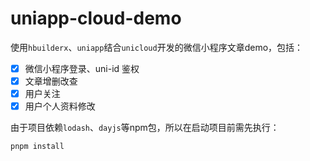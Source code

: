 # uniapp-cloud-demo

使用`hbuilderx`、`uniapp`结合`unicloud`开发的微信小程序文章demo，包括：

- [x] 微信小程序登录、uni-id 鉴权
- [x] 文章增删改查
- [x] 用户关注
- [x] 用户个人资料修改

由于项目依赖`lodash`、`dayjs`等npm包，所以在启动项目前需先执行：

```bash
pnpm install
```
